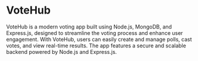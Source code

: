 # VoteHub
VoteHub is a modern voting app built using Node.js, MongoDB, and Express.js, designed to streamline the voting process and enhance user engagement. With VoteHub, users can easily create and manage polls, cast votes, and view real-time results. The app features a secure and scalable backend powered by Node.js and Express.js.
